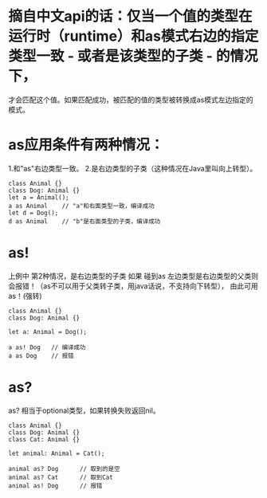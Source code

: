 
# 摘自中文api的话：仅当一个值的类型在运行时（runtime）和as模式右边的指定类型一致 - 或者是该类型的子类 - 的情况下，
才会匹配这个值。如果匹配成功，被匹配的值的类型被转换成as模式左边指定的模式。

# as应用条件有两种情况：
1.和"as"右边类型一致。
2.是右边类型的子类（这种情况在Java里叫向上转型）。
```
class Animal {}
class Dog: Animal {}
let a = Animal();
a as Animal    // "a"和右面类型一致，编译成功
let d = Dog();
d as Animal    // "b"是右面类型的子类，编译成功
```

# as!

上例中 第2种情况，是右边类型的子类 如果 碰到as 左边类型是右边类型的父类则会报错！（as不可以用于父类转子类，用java话说，不支持向下转型），
由此可用as！(强转) 
```
class Animal {}
class Dog: Animal {}

let a: Animal = Dog();

a as! Dog   // 编译成功
a as Dog    // 报错
```

# as?

as? 相当于optional类型，如果转换失败返回nil。
```
class Animal {}
class Dog: Animal {}
class Cat: Animal {}

let animal: Animal = Cat();

animal as? Dog      // 取到的是空
animal as? Cat      // 取到Cat
animal as! Dog      // 报错
```


